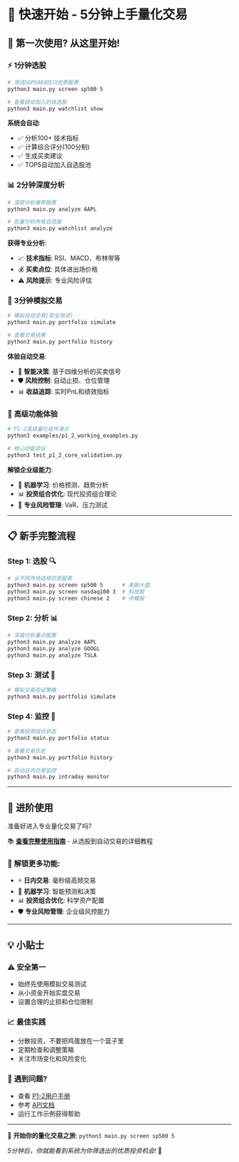 # 🚀 快速开始 - 5分钟上手量化交易

## 🎯 **第一次使用? 从这里开始!**

### ⚡ **1分钟选股**
```bash
# 筛选S&P500前5只优质股票
python3 main.py screen sp500 5

# 查看自动加入的自选股
python3 main.py watchlist show
```

**系统会自动**:
- ✅ 分析100+ 技术指标
- ✅ 计算综合评分(100分制)
- ✅ 生成买卖建议
- ✅ TOP5自动加入自选股池

### 📊 **2分钟深度分析**
```bash
# 深度分析推荐股票
python3 main.py analyze AAPL

# 批量分析所有自选股
python3 main.py watchlist analyze
```

**获得专业分析**:
- 📈 **技术指标**: RSI、MACD、布林带等
- 💰 **买卖点位**: 具体进出场价格
- ⚠️ **风险提示**: 专业风险评估

### 🤖 **3分钟模拟交易**
```bash
# 模拟自动交易(安全测试)
python3 main.py portfolio simulate

# 查看交易结果
python3 main.py portfolio history
```

**体验自动交易**:
- 🎯 **智能决策**: 基于四维分析的买卖信号
- 🛡️ **风险控制**: 自动止损、仓位管理
- 📊 **收益追踪**: 实时PnL和绩效指标

### 🚀 **高级功能体验**
```bash
# P1-2高级量化组件演示
python3 examples/p1_2_working_examples.py

# 核心功能验证
python3 test_p1_2_core_validation.py
```

**解锁企业级能力**:
- 🤖 **机器学习**: 价格预测、趋势分析
- 📊 **投资组合优化**: 现代投资组合理论
- 🔬 **专业风险管理**: VaR、压力测试

---

## 📋 **新手完整流程**

### **Step 1: 选股** 🔍
```bash
# 从不同市场选择优质股票
python3 main.py screen sp500 5      # 美股大盘
python3 main.py screen nasdaq100 3  # 科技股
python3 main.py screen chinese 2    # 中概股
```

### **Step 2: 分析** 📊
```bash
# 深度分析重点股票
python3 main.py analyze AAPL
python3 main.py analyze GOOGL
python3 main.py analyze TSLA
```

### **Step 3: 测试** 🧪
```bash
# 模拟交易验证策略
python3 main.py portfolio simulate
```

### **Step 4: 监控** 👀
```bash
# 查看投资组合状态
python3 main.py portfolio status

# 查看交易历史
python3 main.py portfolio history

# 启动日内交易监控
python3 main.py intraday monitor
```

---

## 🎯 **进阶使用**

准备好进入专业量化交易了吗?

📚 **[查看完整使用指南](docs/USER_GUIDE_COMPLETE.md)** - 从选股到自动交易的详细教程

### 🚀 **解锁更多功能**:
- ⚡ **日内交易**: 毫秒级高频交易
- 🤖 **机器学习**: 智能预测和决策
- 📊 **投资组合优化**: 科学资产配置
- 🛡️ **专业风险管理**: 企业级风控能力

---

## 💡 **小贴士**

### ⚠️ **安全第一**
- 始终先使用模拟交易测试
- 从小资金开始实盘交易
- 设置合理的止损和仓位限制

### 📈 **最佳实践**
- 分散投资，不要把鸡蛋放在一个篮子里
- 定期检查和调整策略
- 关注市场变化和风险变化

### 🔧 **遇到问题?**
- 查看 [P1-2用户手册](docs/P1-2_USER_MANUAL.md)
- 参考 [API文档](docs/API_REFERENCE.md)
- 运行工作示例获得帮助

---

🎉 **开始你的量化交易之旅**: `python3 main.py screen sp500 5`

*5分钟后，你就能看到系统为你筛选出的优质投资机会!* 🚀